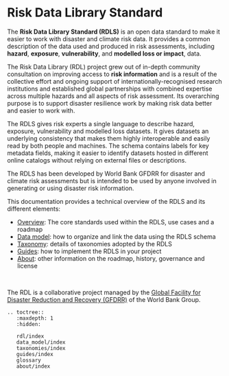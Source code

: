 <!-- https://hackmd.io/bdFuvXOfTXWzyHS44r1VXQ?both -->

# Risk Data Library Standard

The **Risk Data Library Standard (RDLS)** is an open data standard to make it easier to work with disaster and climate risk data. It provides a common description of the data used and produced in risk assessments, including **hazard**, **exposure**, **vulnerability**, and **modelled loss or impact**, data.

The Risk Data Library (RDL) project grew out of in-depth community consultation on improving access to **risk information** and is a result of the collective effort and ongoing support of internationally-recognised research institutions and established global partnerships with combined expertise across multiple hazards and all aspects of risk assessment. Its overarching purpose is to support disaster resilience work by making risk data better and easier to work with.

The RDLS gives risk experts a single language to describe hazard, exposure, vulnerability and modelled loss datasets. It gives datasets an underlying consistency that makes them highly interoperable and easily read by both people and machines. The schema contains labels for key metadata fields, making it easier to identify datasets hosted in different online catalogs without relying on external files or descriptions.

The RDLS has been developed by World Bank GFDRR for disaster and climate risk assessments but is intended to be used by anyone involved in generating or using disaster risk information.

This documentation provides a technical overview of the RDLS and its different elements:

- [Overview](rdl/index.md): The core standards used within the RDLS, use cases and a roadmap
- [Data model](data_model/index.md): how to organize and link the data using the RDLS schema
- [Taxonomy](taxonomies/index.md): details of taxonomies adopted by the RDLS
- [Guides](guides/index.md): how to implement the RDLS in your project
- [About](about/index.md): other information on the roadmap, history, governance and license

<br/>

The RDL is a collaborative project managed by the [Global Facility for Disaster Reduction and Recovery (GFDRR)](https://www.gfdrr.org/) of the World Bank Group.

```{eval-rst}
.. toctree::
   :maxdepth: 1
   :hidden:

   rdl/index
   data_model/index
   taxonomies/index
   guides/index
   glossary
   about/index
```
